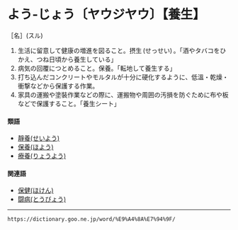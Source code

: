 # よう‐じょう〔ヤウジヤウ〕【養生】

［名］(スル)
1. 生活に留意して健康の増進を図ること。摂生 (せっせい) 。「酒やタバコをひかえ、つね日頃から養生している」
2. 病気の回覆につとめること。保養。「転地して養生する」
3. 打ち込んだコンクリートやモルタルが十分に硬化するように、低溫・乾燥・衝撃などから保護する作業。
4. 家具の運搬や塗裝作業などの際に、運搬物や周囲の汚損を防ぐために布や板などで保護すること。「養生シート」
    

#### 類語

-   [靜養(せいよう)](https://dictionary.goo.ne.jp/word/%E9%9D%99%E9%A4%8A/#jn-122921)
-   [保養(ほよう)](https://dictionary.goo.ne.jp/word/%E4%BF%9D%E9%A4%8A/#jn-205313)
-   [療養(りょうよう)](https://dictionary.goo.ne.jp/word/%E7%99%82%E9%A4%8A/#jn-232832)

#### 関連語

-   [保健(ほけん)](https://dictionary.goo.ne.jp/word/%E4%BF%9D%E5%81%A5/#jn-203613)
-   [闘病(とうびょう)](https://dictionary.goo.ne.jp/word/%E9%97%98%E7%97%85/#jn-156706)

---
`https://dictionary.goo.ne.jp/word/%E9%A4%8A%E7%94%9F/`